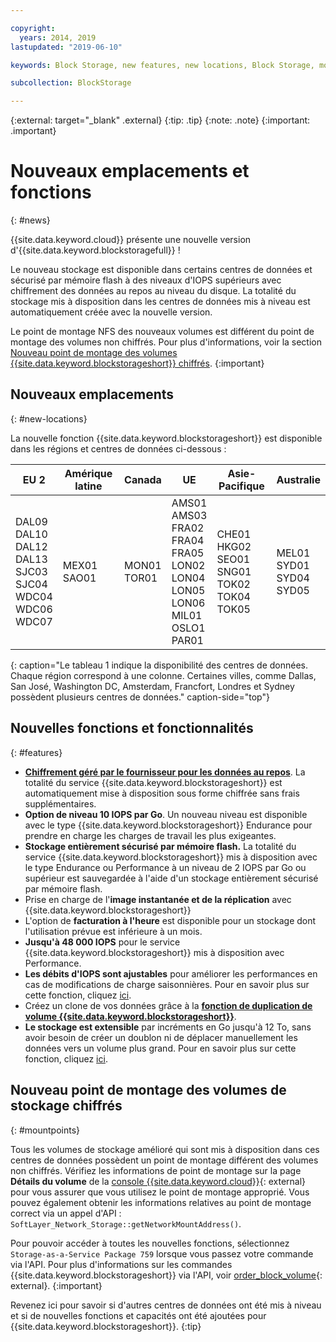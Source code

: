 ```yaml
---

copyright:
  years: 2014, 2019
lastupdated: "2019-06-10"

keywords: Block Storage, new features, new locations, Block Storage, mount point changes, select data centers, ISCSI,

subcollection: BlockStorage

---
```

{:external: target="_blank" .external}
{:tip: .tip}
{:note: .note}
{:important: .important}

# Nouveaux emplacements et fonctions
{: #news}

{{site.data.keyword.cloud}} présente une nouvelle version d'{{site.data.keyword.blockstoragefull}} !

Le nouveau stockage est disponible dans certains centres de données et sécurisé par mémoire flash à des niveaux d'IOPS supérieurs avec chiffrement des données au repos au niveau du disque. La totalité du stockage mis à disposition dans les centres de données mis à niveau est automatiquement créée avec la nouvelle version.

Le point de montage NFS des nouveaux volumes est différent du point de montage des volumes non chiffrés. Pour plus d'informations, voir la section [Nouveau point de montage des volumes {{site.data.keyword.blockstorageshort}} chiffrés](#mountpoints).
{:important}

## Nouveaux emplacements
{: #new-locations}

La nouvelle fonction {{site.data.keyword.blockstorageshort}} est disponible dans les régions et centres de données ci-dessous :

|EU 2|Amérique latine|Canada|UE|Asie-Pacifique|Australie|
|-----|-----|-----|-----|-----|------|
| DAL09<br >DAL10<br />DAL12<br />DAL13<br />SJC03<br />SJC04<br />WDC04<br />WDC06<br />WDC07 | MEX01<br />SAO01 | MON01<br />TOR01  | AMS01<br />AMS03<br />FRA02<br />FRA04<br />FRA05<br />LON02<br />LON04<br />LON05<br />LON06<br />MIL01<br />OSLO1<br />PAR01 | CHE01<br />HKG02<br />SEO01<br />SNG01<br />TOK02<br />TOK04<br />TOK05 | MEL01<br />SYD01<br />SYD04<br />SYD05 |
{: caption="Le tableau 1 indique la disponibilité des centres de données. Chaque région correspond à une colonne. Certaines villes, comme Dallas, San José, Washington DC, Amsterdam, Francfort, Londres et Sydney possèdent plusieurs centres de données." caption-side="top"}


## Nouvelles fonctions et fonctionnalités
{: #features}

- **[Chiffrement géré par le fournisseur pour les données au repos](/docs/infrastructure/BlockStorage?topic=BlockStorage-encryption)**.
  La totalité du service {{site.data.keyword.blockstorageshort}} est automatiquement mise à disposition sous forme chiffrée sans frais supplémentaires.
- **Option de niveau 10 IOPS par Go**.
  Un nouveau niveau est disponible avec le type {{site.data.keyword.blockstorageshort}} Endurance pour prendre en charge les charges de travail les plus exigeantes.
- **Stockage entièrement sécurisé par mémoire flash.**
  La totalité du service {{site.data.keyword.blockstorageshort}} mis à disposition avec le type Endurance ou Performance à un niveau de 2 IOPS par Go ou supérieur est sauvegardée à l'aide d'un stockage entièrement sécurisé par mémoire flash.
- Prise en charge de l'**image instantanée et de la réplication** avec {{site.data.keyword.blockstorageshort}}
- L'option de **facturation à l'heure** est disponible pour un stockage dont l'utilisation prévue est inférieure à un mois.
- **Jusqu'à 48 000 IOPS** pour le service {{site.data.keyword.blockstorageshort}} mis à disposition avec Performance.
- **Les débits d'IOPS sont ajustables** pour améliorer les performances en cas de modifications de charge saisonnières. Pour en savoir plus sur cette fonction, cliquez [ici](/docs/infrastructure/BlockStorage?topic=BlockStorage-adjustingIOPS).
- Créez un clone de vos données grâce à la **[fonction de duplication de volume {{site.data.keyword.blockstorageshort}}](/docs/infrastructure/BlockStorage?topic=BlockStorage-duplicatevolume)**.
- **Le stockage est extensible** par incréments en Go jusqu'à 12 To, sans avoir besoin de créer un doublon ni de déplacer manuellement les données vers un volume plus grand. Pour en savoir plus sur cette fonction, cliquez [ici](/docs/infrastructure/BlockStorage?topic=BlockStorage-expandingcapacity).

## Nouveau point de montage des volumes de stockage chiffrés
{: #mountpoints}

Tous les volumes de stockage amélioré qui sont mis à disposition dans ces centres de données possèdent un point de montage différent des volumes non chiffrés. Vérifiez les informations de point de montage sur la page **Détails du volume** de la [console {{site.data.keyword.cloud}}](https://{DomainName}/classic/storage/block){: external} pour vous assurer que vous utilisez le point de montage approprié. Vous pouvez également obtenir les informations relatives au point de montage correct via un appel d'API : `SoftLayer_Network_Storage::getNetworkMountAddress()`.

Pour pouvoir accéder à toutes les nouvelles fonctions, sélectionnez `Storage-as-a-Service Package 759` lorsque vous passez votre commande via l'API. Pour plus d'informations sur les commandes {{site.data.keyword.blockstorageshort}} via l'API, voir [order_block_volume](https://softlayer-python.readthedocs.io/en/latest/api/managers/block/#SoftLayer.managers.block.BlockStorageManager.order_block_volume){: external}.
{:important}

Revenez ici pour savoir si d'autres centres de données ont été mis à niveau et si de nouvelles fonctions et capacités ont été ajoutées pour {{site.data.keyword.blockstorageshort}}.
{:tip}
